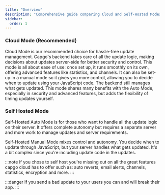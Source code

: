 ```yaml
---
title: "Overview"
description: "Comprehensive guide comparing Cloud and Self-Hosted Modes for effective update management, security, and control, helping you choose the best approach for your needs."
sidebar:
  order: 1
---
```



### Cloud Mode (Recommended)
Cloud Mode is our recommended choice for hassle-free update management. Capgo's backend takes care of all the update logic, making decisions about updates server-side for better security and control. This mode is all about ease of use: once set up, it runs smoothly on its own, offering advanced features like statistics, and channels. It can also be set-up in a manual mode so it gives you more control, allowing you to decide when to update using your JavaScript code. The backend still manages what gets updated. This mode shares many benefits with the Auto Mode, especially in security and advanced features, but adds the flexibility of timing updates yourself.


### Self Hosted Mode

Self-Hosted Auto Mode is for those who want to handle all the update logic on their server. It offers complete autonomy but requires a separate server and more work to manage updates and server requirements.

Self-Hosted Manual Mode mixes control and autonomy. You decide when to update through JavaScript, but your server handles what gets updated. It's a bit complex since you're including update code in the updates.


:::note 
If you chose to self host you're missing out on all the great features capgo cloud has to offer such as: auto reverts, email alerts, channels, statistics, encryption and more.
:::

:::danger
If you send a bad update to your users you can and will break their app.
:::

